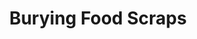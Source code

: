 ---
title: Burying Food Scraps
url: 'https://www.youtube.com/watch?v=yQFB9M2UdK0'
categories:
  - a1a4ac88-627d-4bc7-a5b5-d3dcdc10cc43
tags:
  - food
description: >
  Composting can be time consuming, expensive, and if done incorrectly it can
  actually produce a lot of methane. If you've got a bit of space in your
  garden, this video shows how simply burying food scraps can be a quick and
  simple solution to get rid of waste and improve soil quality too.
image: null
blueprint: action

---